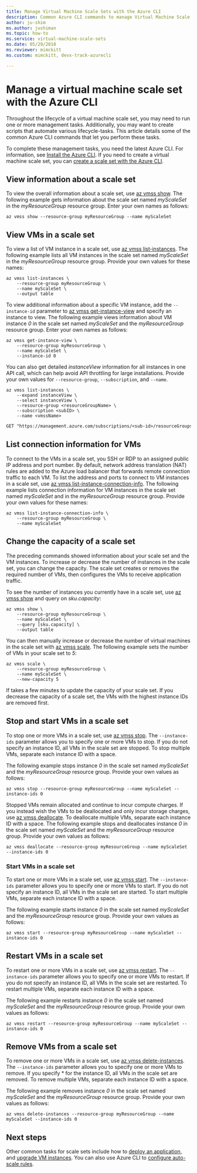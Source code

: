 ```yaml
---
title: Manage Virtual Machine Scale Sets with the Azure CLI
description: Common Azure CLI commands to manage Virtual Machine Scale Sets, such as how to start and stop an instance, or change the scale set capacity.
author: ju-shim
ms.author: jushiman
ms.topic: how-to
ms.service: virtual-machine-scale-sets
ms.date: 05/29/2018
ms.reviewer: mimckitt
ms.custom: mimckitt, devx-track-azurecli

---
```

# Manage a virtual machine scale set with the Azure CLI
Throughout the lifecycle of a virtual machine scale set, you may need to run one or more management tasks. Additionally, you may want to create scripts that automate various lifecycle-tasks. This article details some of the common Azure CLI commands that let you perform these tasks.

To complete these management tasks, you need the latest Azure CLI. For information, see [Install the Azure CLI](/cli/azure/install-azure-cli). If you need to create a virtual machine scale set, you can [create a scale set with the Azure CLI](quick-create-cli.md).


## View information about a scale set
To view the overall information about a scale set, use [az vmss show](/cli/azure/vmss). The following example gets information about the scale set named *myScaleSet* in the *myResourceGroup* resource group. Enter your own names as follows:

```azurecli
az vmss show --resource-group myResourceGroup --name myScaleSet
```


## View VMs in a scale set
To view a list of VM instance in a scale set, use [az vmss list-instances](/cli/azure/vmss). The following example lists all VM instances in the scale set named *myScaleSet* in the *myResourceGroup* resource group. Provide your own values for these names:

```azurecli
az vmss list-instances \
    --resource-group myResourceGroup \
    --name myScaleSet \
    --output table
```

To view additional information about a specific VM instance, add the `--instance-id` parameter to [az vmss get-instance-view](/cli/azure/vmss) and specify an instance to view. The following example views information about VM instance *0* in the scale set named *myScaleSet* and the *myResourceGroup* resource group. Enter your own names as follows:

```azurecli
az vmss get-instance-view \
    --resource-group myResourceGroup \
    --name myScaleSet \
    --instance-id 0
```

You can also get detailed *instanceView* information for all instances in one API call, which can help avoid API throttling for large installations. Provide your own values for `--resource-group`, `--subscription`, and `--name`.

```azurecli
az vmss list-instances \
    --expand instanceView \
    --select instanceView \
    --resource-group <resourceGroupName> \
    --subscription <subID> \
    --name <vmssName>
```

```rest
GET "https://management.azure.com/subscriptions/<sub-id>/resourceGroups/<resourceGroupName>/providers/Microsoft.Compute/virtualMachineScaleSets/<VMSSName>/virtualMachines?api-version=2019-03-01&%24expand=instanceView"
```

## List connection information for VMs
To connect to the VMs in a scale set, you SSH or RDP to an assigned public IP address and port number. By default, network address translation (NAT) rules are added to the Azure load balancer that forwards remote connection traffic to each VM. To list the address and ports to connect to VM instances in a scale set, use [az vmss list-instance-connection-info](/cli/azure/vmss). The following example lists connection information for VM instances in the scale set named *myScaleSet* and in the *myResourceGroup* resource group. Provide your own values for these names:

```azurecli
az vmss list-instance-connection-info \
    --resource-group myResourceGroup \
    --name myScaleSet
```


## Change the capacity of a scale set
The preceding commands showed information about your scale set and the VM instances. To increase or decrease the number of instances in the scale set, you can change the capacity. The scale set creates or removes the required number of VMs, then configures the VMs to receive application traffic.

To see the number of instances you currently have in a scale set, use [az vmss show](/cli/azure/vmss) and query on *sku.capacity*:

```azurecli
az vmss show \
    --resource-group myResourceGroup \
    --name myScaleSet \
    --query [sku.capacity] \
    --output table
```

You can then manually increase or decrease the number of virtual machines in the scale set with [az vmss scale](/cli/azure/vmss). The following example sets the number of VMs in your scale set to *5*:

```azurecli
az vmss scale \
    --resource-group myResourceGroup \
    --name myScaleSet \
    --new-capacity 5
```

If takes a few minutes to update the capacity of your scale set. If you decrease the capacity of a scale set, the VMs with the highest instance IDs are removed first.


## Stop and start VMs in a scale set
To stop one or more VMs in a scale set, use [az vmss stop](/cli/azure/vmss#az_vmss_stop). The `--instance-ids` parameter allows you to specify one or more VMs to stop. If you do not specify an instance ID, all VMs in the scale set are stopped. To stop multiple VMs, separate each instance ID with a space.

The following example stops instance *0* in the scale set named *myScaleSet* and the *myResourceGroup* resource group. Provide your own values as follows:

```azurecli
az vmss stop --resource-group myResourceGroup --name myScaleSet --instance-ids 0
```

Stopped VMs remain allocated and continue to incur compute charges. If you instead wish the VMs to be deallocated and only incur storage charges, use [az vmss deallocate](/cli/azure/vmss). To deallocate multiple VMs, separate each instance ID with a space. The following example stops and deallocates instance *0* in the scale set named *myScaleSet* and the *myResourceGroup* resource group. Provide your own values as follows:

```azurecli
az vmss deallocate --resource-group myResourceGroup --name myScaleSet --instance-ids 0
```


### Start VMs in a scale set
To start one or more VMs in a scale set, use [az vmss start](/cli/azure/vmss). The `--instance-ids` parameter allows you to specify one or more VMs to start. If you do not specify an instance ID, all VMs in the scale set are started. To start multiple VMs, separate each instance ID with a space.

The following example starts instance *0* in the scale set named *myScaleSet* and the *myResourceGroup* resource group. Provide your own values as follows:

```azurecli
az vmss start --resource-group myResourceGroup --name myScaleSet --instance-ids 0
```


## Restart VMs in a scale set
To restart one or more VMs in a scale set, use [az vmss restart](/cli/azure/vmss). The `--instance-ids` parameter allows you to specify one or more VMs to restart. If you do not specify an instance ID, all VMs in the scale set are restarted. To restart multiple VMs, separate each instance ID with a space.

The following example restarts instance *0* in the scale set named *myScaleSet* and the *myResourceGroup* resource group. Provide your own values as follows:

```azurecli
az vmss restart --resource-group myResourceGroup --name myScaleSet --instance-ids 0
```


## Remove VMs from a scale set
To remove one or more VMs in a scale set, use [az vmss delete-instances](/cli/azure/vmss). The `--instance-ids` parameter allows you to specify one or more VMs to remove. If you specify * for the instance ID, all VMs in the scale set are removed. To remove multiple VMs, separate each instance ID with a space.

The following example removes instance *0* in the scale set named *myScaleSet* and the *myResourceGroup* resource group. Provide your own values as follows:

```azurecli
az vmss delete-instances --resource-group myResourceGroup --name myScaleSet --instance-ids 0
```


## Next steps
Other common tasks for scale sets include how to [deploy an application](virtual-machine-scale-sets-deploy-app.md), and [upgrade VM instances](virtual-machine-scale-sets-upgrade-scale-set.md). You can also use Azure CLI to [configure auto-scale rules](virtual-machine-scale-sets-autoscale-overview.md).
